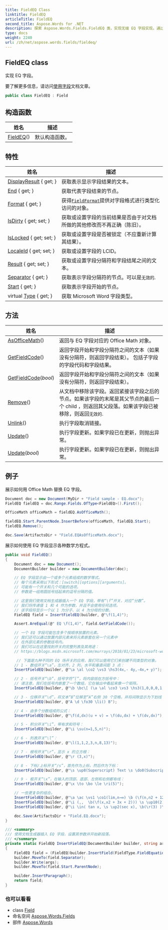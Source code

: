 ```yaml
---
title: FieldEQ Class
linktitle: FieldEQ
articleTitle: FieldEQ
second_title: Aspose.Words for .NET
description: 探索 Aspose.Words.Fields.FieldEQ 类，实现无缝 EQ 字段实现。通过强大的功能和灵活性增强文档自动化。
type: docs
weight: 2240
url: /zh/net/aspose.words.fields/fieldeq/
---
```

## FieldEQ class

实现 EQ 字段。

要了解更多信息，请访问[使用字段](https://docs.aspose.com/words/net/working-with-fields/)文档文章。

```csharp
public class FieldEQ : Field
```

## 构造函数

| 姓名 | 描述 |
| --- | --- |
| [FieldEQ](fieldeq/)() | 默认构造函数。 |

## 特性

| 姓名 | 描述 |
| --- | --- |
| [DisplayResult](../../aspose.words.fields/field/displayresult/) { get; } | 获取表示显示字段结果的文本。 |
| [End](../../aspose.words.fields/field/end/) { get; } | 获取代表字段结束的节点。 |
| [Format](../../aspose.words.fields/field/format/) { get; } | 获得[`FieldFormat`](../fieldformat/)提供对字段格式进行类型化访问的对象。 |
| [IsDirty](../../aspose.words.fields/field/isdirty/) { get; set; } | 获取或设置字段的当前结果是否由于对文档所做的其他修改而不再正确（陈旧）。 |
| [IsLocked](../../aspose.words.fields/field/islocked/) { get; set; } | 获取或设置字段是否被锁定（不应重新计算其结果）。 |
| [LocaleId](../../aspose.words.fields/field/localeid/) { get; set; } | 获取或设置字段的 LCID。 |
| [Result](../../aspose.words.fields/field/result/) { get; set; } | 获取或设置字段分隔符和字段结尾之间的文本。 |
| [Separator](../../aspose.words.fields/field/separator/) { get; } | 获取表示字段分隔符的节点。可以是`无效的`. |
| [Start](../../aspose.words.fields/field/start/) { get; } | 获取表示字段开始的节点。 |
| virtual [Type](../../aspose.words.fields/field/type/) { get; } | 获取 Microsoft Word 字段类型。 |

## 方法

| 姓名 | 描述 |
| --- | --- |
| [AsOfficeMath](../../aspose.words.fields/fieldeq/asofficemath/)() | 返回与 EQ 字段对应的 Office Math 对象。 |
| [GetFieldCode](../../aspose.words.fields/field/getfieldcode/)() | 返回字段开始和字段分隔符之间的文本（如果没有分隔符，则返回字段结束）。 包括子字段的字段代码和字段结果。 |
| [GetFieldCode](../../aspose.words.fields/field/getfieldcode/)(*bool*) | 返回字段开始和字段分隔符之间的文本（如果没有分隔符，则返回字段结束）。 |
| [Remove](../../aspose.words.fields/field/remove/)() | 从文档中移除该字段。返回紧接该字段之后的节点。如果该字段的末尾是其父节点的最后一个 child ，则返回其父段落。如果该字段已被移除，则返回`无效的`. |
| [Unlink](../../aspose.words.fields/field/unlink/)() | 执行字段取消链接。 |
| [Update](../../aspose.words.fields/field/update/)() | 执行字段更新。如果字段已在更新，则抛出异常。 |
| [Update](../../aspose.words.fields/field/update/)(*bool*) | 执行字段更新。如果字段已在更新，则抛出异常。 |

## 例子

展示如何用 Office Math 替换 EQ 字段。

```csharp
Document doc = new Document(MyDir + "Field sample - EQ.docx");
FieldEQ fieldEQ = doc.Range.Fields.OfType<FieldEQ>().First();

OfficeMath officeMath = fieldEQ.AsOfficeMath();

fieldEQ.Start.ParentNode.InsertBefore(officeMath, fieldEQ.Start);
fieldEQ.Remove();

doc.Save(ArtifactsDir + "Field.EQAsOfficeMath.docx");
```

展示如何使用 EQ 字段显示各种数学方程式。

```csharp
public void FieldEQ()
{
    Document doc = new Document();
    DocumentBuilder builder = new DocumentBuilder(doc);

    // EQ 字段显示由一个或多个元素组成的数学等式。
    // 每个元素采用以下形式：[switch][options][arguments]。
    // 可能有一个开关和几个可能的选项。
    // 参数是一组用圆括号括起来的逗号分隔的值。

    // 这里我们使用文档生成器插入一个 EQ 字段，带有“\f”开关，对应“分数”。
    // 我们将传递值 1 和 4 作为参数，并且不会使用任何选项。
    // 该字段将显示一个以 1 为分子、以 4 为分母的分数。
    FieldEQ field = InsertFieldEQ(builder, @"\f(1,4)");

    Assert.AreEqual(@" EQ \f(1,4)", field.GetFieldCode());

    // 一个 EQ 字段可能包含多个按顺序放置的元素。
    // 我们还可以通过放置内部元素来将元素嵌套在另一个元素中
    // 在外部元素的参数括号内。
    // 我们可以在这里找到开关的完整列表及其用途：
    // https://blogs.msdn.microsoft.com/murrays/2018/01/23/microsoft-word-eq-field/

     // 下面是九种不同的 EQ 场开关的应用，我们可以使用它们来创建不同类型的对象。
    // 1 - 数组开关“\a”，左对齐，2 列，水平和垂直间距 3 点：
    InsertFieldEQ(builder, @"\a \al \co2 \vs3 \hs3(4x,- 4y,-4x,+ y)");

    // 2 - 括号开关“\b”，括号字符“[”，将内容括在方括号中：
    // 请注意，我们在括号内嵌套了一个数组，它在输出中看起来像一个矩阵。
    InsertFieldEQ(builder, @"\b \bc\[ (\a \al \co3 \vs3 \hs3(1,0,0,0,1,0,0,0,1))");

    // 3 - 位移开关“\d”，将文本“B”位移至“A”右侧 30 个空格，并将间隙显示为下划线：
    InsertFieldEQ(builder, @"A \d \fo30 \li() B");

    // 4 - 由多个分数组成的公式：
    InsertFieldEQ(builder, @"\f(d,dx)(u + v) = \f(du,dx) + \f(dv,dx)");

    // 5 - 积分开关“\i”，带有求和符号：
    InsertFieldEQ(builder, @"\i \su(n=1,5,n)");

    // 6 - 列表开关“\l”：
    InsertFieldEQ(builder, @"\l(1,1,2,3,n,8,13)");

    // 7 - 根号开关“\r”，显示 x 的立方根：
    InsertFieldEQ(builder, @"\r (3,x)");

    // 8 - 下标/上标开关“/s”，首先作为上标，然后作为下标：
    InsertFieldEQ(builder, @"\s \up8(Superscript) Text \s \do8(Subscript)");

    // 9 - 框开关“\x”，在输入的顶部、底部、左侧和右侧都有线：
    InsertFieldEQ(builder, @"\x \to \bo \le \ri(5)");

    // 一些更复杂的组合。
    InsertFieldEQ(builder, @"\a \ac \vs1 \co1(lim,n→∞) \b (\f(n,n2 + 12) + \f(n,n2 + 22) + ... + \f(n,n2 + n2))");
    InsertFieldEQ(builder, @"\i (,,  \b(\f(x,x2 + 3x + 2))) \s \up10(2)");
    InsertFieldEQ(builder, @"\i \in( tan x, \s \up2(sec x), \b(\r(3) )\s \up4(t) \s \up7(2)  dt)");

    doc.Save(ArtifactsDir + "Field.EQ.docx");
}

/// <summary>
/// 使用文档生成器插入 EQ 字段，设置其参数并开始新段落。
/// </summary>
private static FieldEQ InsertFieldEQ(DocumentBuilder builder, string args)
{
    FieldEQ field = (FieldEQ)builder.InsertField(FieldType.FieldEquation, true);
    builder.MoveTo(field.Separator);
    builder.Write(args);
    builder.MoveTo(field.Start.ParentNode);

    builder.InsertParagraph();
    return field;
}
```

### 也可以看看

* class [Field](../field/)
* 命名空间 [Aspose.Words.Fields](../../aspose.words.fields/)
* 部件 [Aspose.Words](../../)

